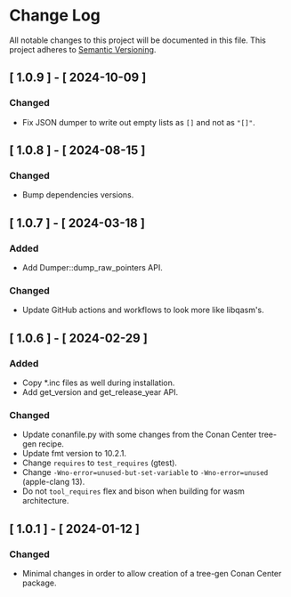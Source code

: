 # Change Log

All notable changes to this project will be documented in this file.
This project adheres to [Semantic Versioning](http://semver.org/).

## [ 1.0.9 ] - [ 2024-10-09 ]

### Changed
- Fix JSON dumper to write out empty lists as `[]` and not as `"[]"`.

## [ 1.0.8 ] - [ 2024-08-15 ]

### Changed
- Bump dependencies versions.

## [ 1.0.7 ] - [ 2024-03-18 ]

### Added
- Add Dumper::dump_raw_pointers API.

### Changed
- Update GitHub actions and workflows to look more like libqasm's.

## [ 1.0.6 ] - [ 2024-02-29 ]

### Added
- Copy *.inc files as well during installation.
- Add get_version and get_release_year API.

### Changed
- Update conanfile.py with some changes from the Conan Center tree-gen recipe.
- Update fmt version to 10.2.1.
- Change `requires` to `test_requires` (gtest).
- Change `-Wno-error=unused-but-set-variable` to `-Wno-error=unused` (apple-clang 13).
- Do not `tool_requires` flex and bison when building for wasm architecture.

## [ 1.0.1 ] - [ 2024-01-12 ]

### Changed
- Minimal changes in order to allow creation of a tree-gen Conan Center package.
